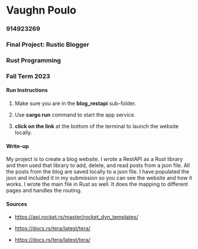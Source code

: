 # Vaughn Poulo

### 914923269

### Final Project: Rustic Blogger

### Rust Programming

### Fall Term 2023

#### Run Instructions

1. Make sure you are in the **blog_restapi** sub-folder.

2. Use **cargo run** command to start the app service.

3. **click on the link** at the bottom of the terminal to launch the website locally.

#### Write-up

<p> My project is to create a blog website. I wrote a RestAPI as a Rust library and then used that library to add, delete, and read posts from a json file. All the posts from the blog are saved locally to a json file. I have populated the json and included it in my submission so you can see the website and how it works. I wrote the main file in Rust as well. It does the mapping to different pages and handles the routing. </p>

#### Sources

- https://api.rocket.rs/master/rocket_dyn_templates/

- https://docs.rs/tera/latest/tera/

- https://docs.rs/tera/latest/tera/
